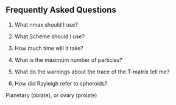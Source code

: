 ## Frequently Asked Questions

1. What nmax should I use?


1. What Scheme should I use?


1. How much time will it take?


1. What is the maximum number of particles?


1. What do the warnings about the trace of the T-matrix tell me?


1. How did Rayleigh refer to spheroids?

Planetary (oblate), or ovary (prolate)


